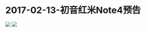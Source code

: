 # 2017-02-13-初音红米Note4预告
![](https://bilicover2017.github.io/Android/2017-02-13.jpg)
![](https://bilicover2017.github.io/PC/2017-02-13.jpg)